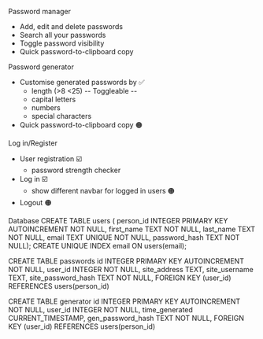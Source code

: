 Password manager
- Add, edit and delete passwords
- Search all your passwords
- Toggle password visibility
- Quick password-to-clipboard copy

Password generator
- Customise generated passwords by ✅
    + length (>8 <25)
    -- Toggleable --
    + capital letters 
    + numbers 
    + special characters 
- Quick password-to-clipboard copy 🟠

Log in/Register 
- User registration ☑️
    + password strength checker
- Log in ☑️
    + show different navbar for logged in users 🟠
- Logout 🟠


Database
CREATE TABLE users (
    person_id INTEGER PRIMARY KEY AUTOINCREMENT NOT NULL,
    first_name TEXT NOT NULL,
    last_name TEXT NOT NULL,
    email TEXT UNIQUE NOT NULL,
    password_hash TEXT NOT NULL);
CREATE UNIQUE INDEX email ON users(email);

CREATE TABLE passwords
id INTEGER PRIMARY KEY AUTOINCREMENT NOT NULL,
user_id INTEGER NOT NULL,
site_address TEXT,
site_username TEXT,
site_password_hash TEXT NOT NULL,
FOREIGN KEY (user_id) REFERENCES users(person_id)

CREATE TABLE generator
id INTEGER PRIMARY KEY AUTOINCREMENT NOT NULL,
user_id INTEGER NOT NULL,
time_generated CURRENT_TIMESTAMP,
gen_password_hash TEXT NOT NULL,
FOREIGN KEY (user_id) REFERENCES users(person_id)